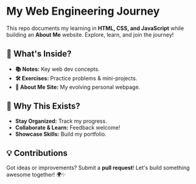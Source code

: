 # My Web Engineering Journey

This repo documents my learning in **HTML, CSS, and JavaScript** while building an **About Me** website. Explore, learn, and join the journey!

## 🚀 What's Inside?
- **📚 Notes:** Key web dev concepts.
- **🛠️ Exercises:** Practice problems & mini-projects.
- **🎨 About Me Site:** My evolving personal webpage.

## 🤝 Why This Exists?
- **Stay Organized:** Track my progress.
- **Collaborate & Learn:** Feedback welcome!
- **Showcase Skills:** Build my portfolio.

## 💡 Contributions
Got ideas or improvements? Submit a **pull request**! Let's build something awesome together! 🌍✨
